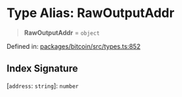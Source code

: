 # Type Alias: RawOutputAddr

> **RawOutputAddr** = `object`

Defined in: [packages/bitcoin/src/types.ts:852](https://github.com/dcdpr/did-btcr2-js/blob/c82bc5c69016e1146a0c52c6e6b21621f5abd6d4/packages/bitcoin/src/types.ts#L852)

## Index Signature

\[`address`: `string`\]: `number`
